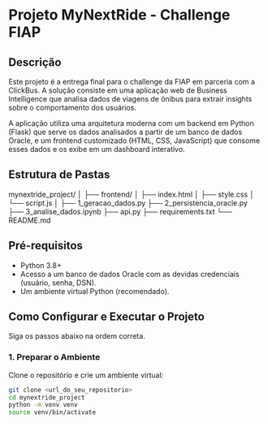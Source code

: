 # Projeto MyNextRide - Challenge FIAP

## Descrição

Este projeto é a entrega final para o challenge da FIAP em parceria com a ClickBus. A solução consiste em uma aplicação web de Business Intelligence que analisa dados de viagens de ônibus para extrair insights sobre o comportamento dos usuários.

A aplicação utiliza uma arquitetura moderna com um backend em Python (Flask) que serve os dados analisados a partir de um banco de dados Oracle, e um frontend customizado (HTML, CSS, JavaScript) que consome esses dados e os exibe em um dashboard interativo.

## Estrutura de Pastas
mynextride_project/
│
├── frontend/
│   ├── index.html
│   ├── style.css
│   └── script.js
│
├── 1_geracao_dados.py
├── 2_persistencia_oracle.py
├── 3_analise_dados.ipynb
├── api.py
├── requirements.txt
└── README.md

## Pré-requisitos

- Python 3.8+
- Acesso a um banco de dados Oracle com as devidas credenciais (usuário, senha, DSN).
- Um ambiente virtual Python (recomendado).

## Como Configurar e Executar o Projeto

Siga os passos abaixo na ordem correta.

### 1. Preparar o Ambiente

Clone o repositório e crie um ambiente virtual:

```bash
git clone <url_do_seu_repositorio>
cd mynextride_project
python -m venv venv
source venv/bin/activate 
